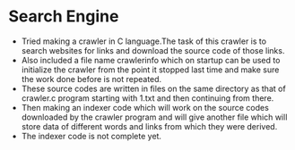 # Search Engine
- Tried making a crawler in C language.The task of this crawler is to search websites for links and download the source code of those links.
- Also included a file name crawlerinfo which on startup can be used to initialize the crawler from the point it stopped last time and make sure the work done before is not repeated.
- These source codes are written in files on the same directory as that of crawler.c program starting with 1.txt and then continuing from there.
- Then making an indexer code which will work on the source codes downloaded by the crawler program and will give another file which will store data of different words and links from which they were derived.
- The indexer code is not complete yet.